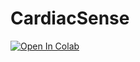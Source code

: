 # CardiacSense

[![Open In Colab](https://colab.research.google.com/assets/colab-badge.svg)](https://github.com/aungkhantmaw64/cardiac-sense/blob/main/notebooks/scatch_pad.ipynb)

